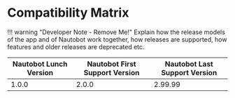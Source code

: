 # Compatibility Matrix

!!! warning "Developer Note - Remove Me!"
    Explain how the release models of the app and of Nautobot work together, how releases are supported, how features and older releases are deprecated etc.

| Nautobot Lunch Version | Nautobot First Support Version | Nautobot Last Support Version |
|------------------------|--------------------------------|-------------------------------|
| 1.0.0                  | 2.0.0                          | 2.99.99                       |
